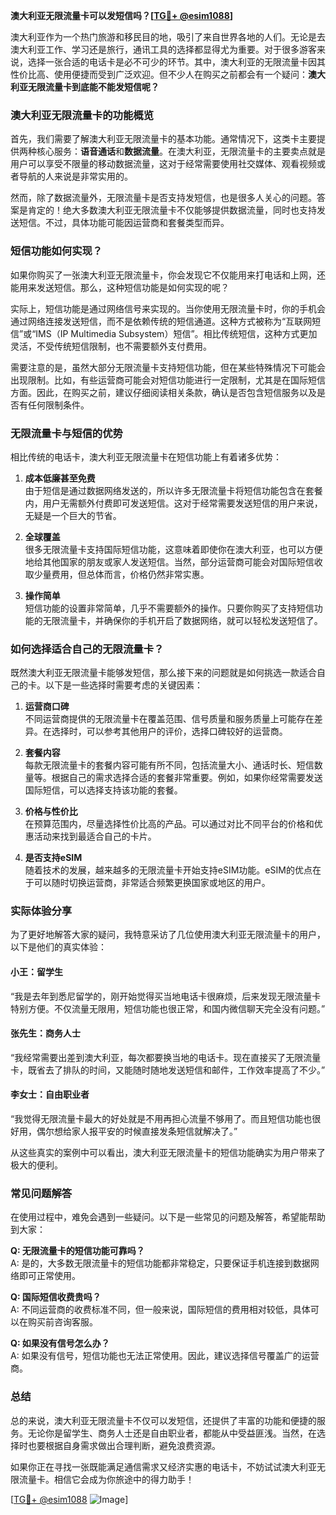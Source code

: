 **澳大利亚无限流量卡可以发短信吗？[[TG💪+ @esim1088](https://t.me/s/esim1088)]**

澳大利亚作为一个热门旅游和移民目的地，吸引了来自世界各地的人们。无论是去澳大利亚工作、学习还是旅行，通讯工具的选择都显得尤为重要。对于很多游客来说，选择一张合适的电话卡是必不可少的环节。其中，澳大利亚的无限流量卡因其性价比高、使用便捷而受到广泛欢迎。但不少人在购买之前都会有一个疑问：**澳大利亚无限流量卡到底能不能发短信呢？**

### **澳大利亚无限流量卡的功能概览**

首先，我们需要了解澳大利亚无限流量卡的基本功能。通常情况下，这类卡主要提供两种核心服务：**语音通话**和**数据流量**。在澳大利亚，无限流量卡的主要卖点就是用户可以享受不限量的移动数据流量，这对于经常需要使用社交媒体、观看视频或者导航的人来说是非常实用的。

然而，除了数据流量外，无限流量卡是否支持发短信，也是很多人关心的问题。答案是肯定的！绝大多数澳大利亚无限流量卡不仅能够提供数据流量，同时也支持发送短信。不过，具体功能可能因运营商和套餐类型而异。

### **短信功能如何实现？**

如果你购买了一张澳大利亚无限流量卡，你会发现它不仅能用来打电话和上网，还能用来发送短信。那么，这种短信功能是如何实现的呢？

实际上，短信功能是通过网络信号来实现的。当你使用无限流量卡时，你的手机会通过网络连接发送短信，而不是依赖传统的短信通道。这种方式被称为“互联网短信”或“IMS（IP Multimedia Subsystem）短信”。相比传统短信，这种方式更加灵活，不受传统短信限制，也不需要额外支付费用。

需要注意的是，虽然大部分无限流量卡支持短信功能，但在某些特殊情况下可能会出现限制。比如，有些运营商可能会对短信功能进行一定限制，尤其是在国际短信方面。因此，在购买之前，建议仔细阅读相关条款，确认是否包含短信服务以及是否有任何限制条件。

### **无限流量卡与短信的优势**

相比传统的电话卡，澳大利亚无限流量卡在短信功能上有着诸多优势：

1. **成本低廉甚至免费**  
   由于短信是通过数据网络发送的，所以许多无限流量卡将短信功能包含在套餐内，用户无需额外付费即可发送短信。这对于经常需要发送短信的用户来说，无疑是一个巨大的节省。

2. **全球覆盖**  
   很多无限流量卡支持国际短信功能，这意味着即使你在澳大利亚，也可以方便地给其他国家的朋友或家人发送短信。当然，部分运营商可能会对国际短信收取少量费用，但总体而言，价格仍然非常实惠。

3. **操作简单**  
   短信功能的设置非常简单，几乎不需要额外的操作。只要你购买了支持短信功能的无限流量卡，并确保你的手机开启了数据网络，就可以轻松发送短信了。

### **如何选择适合自己的无限流量卡？**

既然澳大利亚无限流量卡能够发短信，那么接下来的问题就是如何挑选一款适合自己的卡。以下是一些选择时需要考虑的关键因素：

1. **运营商口碑**  
   不同运营商提供的无限流量卡在覆盖范围、信号质量和服务质量上可能存在差异。在选择时，可以参考其他用户的评价，选择口碑较好的运营商。

2. **套餐内容**  
   每款无限流量卡的套餐内容可能有所不同，包括流量大小、通话时长、短信数量等。根据自己的需求选择合适的套餐非常重要。例如，如果你经常需要发送国际短信，可以选择支持该功能的套餐。

3. **价格与性价比**  
   在预算范围内，尽量选择性价比高的产品。可以通过对比不同平台的价格和优惠活动来找到最适合自己的卡片。

4. **是否支持eSIM**  
   随着技术的发展，越来越多的无限流量卡开始支持eSIM功能。eSIM的优点在于可以随时切换运营商，非常适合频繁更换国家或地区的用户。

### **实际体验分享**

为了更好地解答大家的疑问，我特意采访了几位使用澳大利亚无限流量卡的用户，以下是他们的真实体验：

#### 小王：留学生
“我是去年到悉尼留学的，刚开始觉得买当地电话卡很麻烦，后来发现无限流量卡特别方便。不仅流量无限用，短信功能也很正常，和国内微信聊天完全没有问题。”

#### 张先生：商务人士
“我经常需要出差到澳大利亚，每次都要换当地的电话卡。现在直接买了无限流量卡，既省去了排队的时间，又能随时随地发送短信和邮件，工作效率提高了不少。”

#### 李女士：自由职业者
“我觉得无限流量卡最大的好处就是不用再担心流量不够用了。而且短信功能也很好用，偶尔想给家人报平安的时候直接发条短信就解决了。”

从这些真实的案例中可以看出，澳大利亚无限流量卡的短信功能确实为用户带来了极大的便利。

### **常见问题解答**

在使用过程中，难免会遇到一些疑问。以下是一些常见的问题及解答，希望能帮助到大家：

**Q: 无限流量卡的短信功能可靠吗？**  
A: 是的，大多数无限流量卡的短信功能都非常稳定，只要保证手机连接到数据网络即可正常使用。

**Q: 国际短信收费贵吗？**  
A: 不同运营商的收费标准不同，但一般来说，国际短信的费用相对较低，具体可以在购买前咨询客服。

**Q: 如果没有信号怎么办？**  
A: 如果没有信号，短信功能也无法正常使用。因此，建议选择信号覆盖广的运营商。

### **总结**

总的来说，澳大利亚无限流量卡不仅可以发短信，还提供了丰富的功能和便捷的服务。无论你是留学生、商务人士还是自由职业者，都能从中受益匪浅。当然，在选择时也要根据自身需求做出合理判断，避免浪费资源。

如果你正在寻找一张既能满足通信需求又经济实惠的电话卡，不妨试试澳大利亚无限流量卡。相信它会成为你旅途中的得力助手！

[[TG💪+ @esim1088](https://t.me/s/esim1088) ![Image](https://i.postimg.cc/4NQfJmqS/Snipaste-2025-05-13-00-14-12.png)]